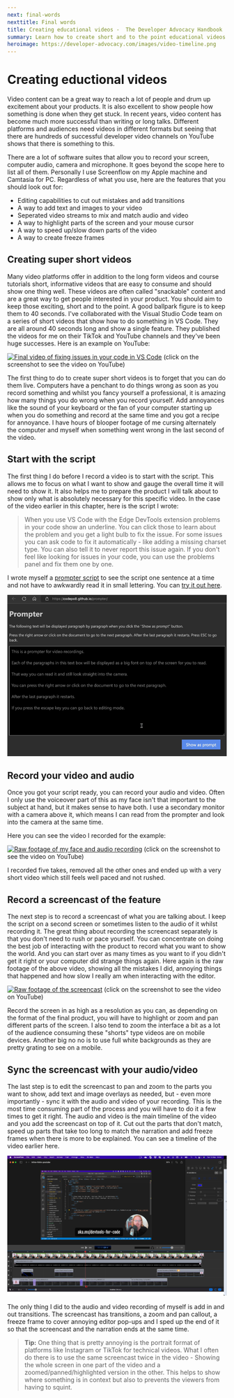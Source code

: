 ```yaml
---
next: final-words
nexttitle: Final words
title: Creating educational videos -  The Developer Advocacy Handbook
summary: Learn how to create short and to the point educational videos.
heroimage: https://developer-advocacy.com/images/video-timeline.png
---
```

# Creating eductional videos

Video content can be a great way to reach a lot of people and drum up excitement about your products. It is also excellent to show people how something is done when they get stuck. In recent years, video content has become much more successful than writing or long talks. Different platforms and audiences need videos in different formats but seeing that there are hundreds of successful developer video channels on YouTube shows that there is something to this.

There are a lot of software suites that allow you to record your screen, computer audio, camera and microphone. It goes beyond the scope here to list all of them. Personally I use Screenflow on my Apple machine and Camtasia for PC. Regardless of what you use, here are the features that you should look out for:

* Editing capabilities to cut out mistakes and add transitions
* A way to add text and images to your video
* Seperated video streams to mix and match audio and video
* A way to highlight parts of the screen and your mouse cursor
* A way to speed up/slow down parts of the video
* A way to create freeze frames

## Creating super short videos

Many video platforms offer in addition to the long form videos and course tutorials short, informative videos that are easy to consume and should show one thing well. These videos are often called "snackable" content and are a great way to get people interested in your product. You should aim to keep those exciting, short and to the point. A good ballpark figure is to keep them to 40 seconds. I've collaborated with the Visual Studio Code team on a series of short videos that show how to do something in VS Code. They are all around 40 seconds long and show a single feature. They published the videos for me on their TikTok and YouTube channels and they've been huge successes. Here is an example on YouTube:

[![Final video of fixing issues in your code in VS Code](https://img.youtube.com/vi/JLMbpiywVxQ/maxresdefault.jpg)](https://www.youtube.com/watch?v=JLMbpiywVxQ)
(click on the screenshot to see the video on YouTube)

The first thing to do to create super short videos is to forget that you can do them live. Computers have a penchant to do things wrong as soon as you record something and whilst you fancy yourself a professional, it is amazing how many things you do wrong when you record yourself. Add annoyances like the sound of your keyboard or the fan of your computer starting up when you do something and record at the same time and you got a recipe for annoyance. I have hours of blooper footage of me cursing alternately the computer and myself when something went wrong in the last second of the video.

## Start with the script

The first thing I do before I record a video is to start with the script. This allows me to focus on what I want to show and gauge the overall time it will need to show it. It also helps me to prepare the product I will talk about to show only what is absolutely necessary for this specific video. In the case of the video earlier in this chapter, here is the script I wrote:

> When you use VS Code with the Edge DevTools extension problems in your code show an underline. 
You can click those to learn about the problem and you get a light bulb to fix the issue. 
For some issues you can ask code to fix it automatically - like adding a missing charset type. 
You can also tell it to never report this issue again. 
If you don't feel like looking for issues in your code, you can use the problems panel and fix them one by one.

I wrote myself a [prompter script](https://github.com/codepo8/prompter) to see the script one sentence at a time and not have to awkwardly read it in small lettering. You can [try it out here](https://codepo8.github.io/prompter/).

![Screen recording of the prompter script in action showing a script one sentence at a time.](images/prompter.gif)

## Record your video and audio

Once you got your script ready, you can record your audio and video. Often I only use the voiceover part of this as my face isn't that important to the subject at hand, but it makes sense to have both. I use a secondary monitor with a camera above it, which means I can read from the prompter and look into the camera at the same time.

Here you can see the video I recorded for the example:

[![Raw footage of my face and audio recording](https://img.youtube.com/vi/5JkK0zl2W6Y/maxresdefault.jpg)](https://www.youtube.com/watch?v=5JkK0zl2W6Y)
(click on the screenshot to see the video on YouTube)

I recorded five takes, removed all the other ones and ended up with a very short video which still feels well paced and not rushed.

## Record a screencast of the feature

The next step is to record a screencast of what you are talking about. I keep the script on a second screen or sometimes listen to the audio of it whilst recording it. The great thing about recording the screencast separately is that you don't need to rush or pace yourself. You can concentrate on doing the best job of interacting with the product to record what you want to show the world. And you can start over as many  times as you want to if you didn't get it right or your computer did strange things again. Here again is the raw footage of the above video, showing all the mistakes I did, annoying things that happened and how slow I really am when interacting with the editor.

[![Raw footage of the screencast](https://img.youtube.com/vi/gd7kLtVb2pg/maxresdefault.jpg)](https://www.youtube.com/watch?v=gd7kLtVb2pg)
(click on the screenshot to see the video on YouTube)

Record the screen in as high as a resolution as you can, as depending on the format of the final product, you will have to highlight or zoom and pan different parts of the screen. I also tend to zoom the interface a bit as a lot of the audience consuming these "shorts" type videos are on mobile devices. Another big no no is to use full white backgrounds as they are pretty grating to see on a mobile.

## Sync the screencast with your audio/video

The last step is to edit the screencast to pan and zoom to the parts you want to show, add text and image overlays as needed, but - even more importantly - sync it with the audio and video of your recording. This is the most time consuming part of the process and you will have to do it a few times to get it right. The audio and video is the main timeline of the video and you add the screencast on top of it. Cut out the parts that don't match, speed up parts that take too long to match the narration and add freeze frames when there is more to be explained. You can see a timeline of the video earlier here.

![The video open in the Screenflow editor](images/video-timeline.png)

The only thing I did to the audio and video recording of myself is add in and out transitions. The screencast has transitions, a zoom and pan callout, a freeze frame to cover annoying editor pop-ups and I sped up the end of it so that the screencast and the narration ends at the same time.

> **Tip:** One thing that is pretty annoying is the portrait format of platforms like Instagram or TikTok for technical videos. What I often do there is to use the same screencast twice in the video - Showing the whole screen in one part of the video and a zoomed/panned/highlighted version in the other. This helps to show where something is in context but also to prevents the viewers from having to squint.
